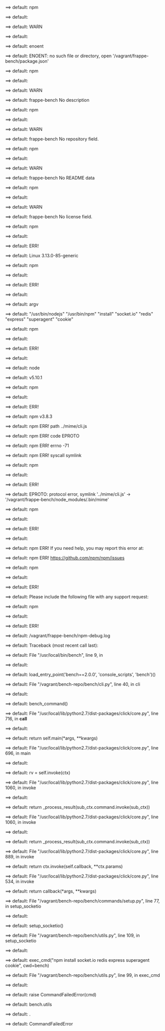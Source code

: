 ==> default: npm

==> default:

==> default: WARN

==> default:

==> default: enoent

==> default:  ENOENT: no such file or directory, open '/vagrant/frappe-bench/package.json'

==> default: npm

==> default:

==> default: WARN

==> default:  frappe-bench No description

==> default: npm

==> default:

==> default: WARN

==> default:  frappe-bench No repository field.

==> default: npm

==> default:

==> default: WARN

==> default:  frappe-bench No README data

==> default: npm

==> default:

==> default: WARN

==> default:  frappe-bench No license field.

==> default: npm

==> default:

==> default: ERR!

==> default:  Linux 3.13.0-85-generic

==> default: npm

==> default:

==> default: ERR!

==> default:

==> default: argv

==> default:  "/usr/bin/nodejs" "/usr/bin/npm" "install" "socket.io" "redis" "express" "superagent" "cookie"

==> default: npm

==> default:

==> default: ERR!

==> default:

==> default: node

==> default:  v5.10.1

==> default: npm

==> default:

==> default: ERR!

==> default:  npm  v3.8.3

==> default: npm ERR! path ../mime/cli.js

==> default: npm ERR! code EPROTO

==> default: npm ERR! errno -71

==> default: npm ERR! syscall symlink

==> default: npm

==> default:

==> default: ERR!

==> default:  EPROTO: protocol error, symlink '../mime/cli.js' -> '/vagrant/frappe-bench/node_modules/.bin/mime'

==> default: npm

==> default:

==> default: ERR!

==> default:

==> default: npm ERR! If you need help, you may report this error at:

==> default: npm ERR!     <https://github.com/npm/npm/issues>

==> default: npm

==> default:

==> default: ERR!

==> default:  Please include the following file with any support request:

==> default: npm

==> default:

==> default: ERR!

==> default:      /vagrant/frappe-bench/npm-debug.log

==> default: Traceback (most recent call last):

==> default:   File "/usr/local/bin/bench", line 9, in <module>

==> default:

==> default: load_entry_point('bench==2.0.0', 'console_scripts', 'bench')()

==> default:   File "/vagrant/bench-repo/bench/cli.py", line 40, in cli

==> default:

==> default: bench_command()

==> default:   File "/usr/local/lib/python2.7/dist-packages/click/core.py", line 716, in __call__

==> default:

==> default: return self.main(*args, **kwargs)

==> default:   File "/usr/local/lib/python2.7/dist-packages/click/core.py", line 696, in main

==> default:

==> default: rv = self.invoke(ctx)

==> default:   File "/usr/local/lib/python2.7/dist-packages/click/core.py", line 1060, in invoke

==> default:

==> default: return _process_result(sub_ctx.command.invoke(sub_ctx))

==> default:   File "/usr/local/lib/python2.7/dist-packages/click/core.py", line 1060, in invoke

==> default:

==> default: return _process_result(sub_ctx.command.invoke(sub_ctx))

==> default:   File "/usr/local/lib/python2.7/dist-packages/click/core.py", line 889, in invoke

==> default:     return ctx.invoke(self.callback, **ctx.params)

==> default:   File "/usr/local/lib/python2.7/dist-packages/click/core.py", line 534, in invoke

==> default:     return callback(*args, **kwargs)

==> default:   File "/vagrant/bench-repo/bench/commands/setup.py", line 77, in setup_socketio

==> default:

==> default: setup_socketio()

==> default:   File "/vagrant/bench-repo/bench/utils.py", line 109, in setup_socketio

==> default:

==> default: exec_cmd("npm install socket.io redis express superagent cookie", cwd=bench)

==> default:   File "/vagrant/bench-repo/bench/utils.py", line 99, in exec_cmd

==> default:

==> default: raise CommandFailedError(cmd)

==> default: bench.utils

==> default: .

==> default: CommandFailedError
